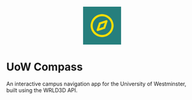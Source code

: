 <p align="center">
  <img src="./assets/logo.png" alt="Logo" width="100"/>
</p>

# UoW Compass

An interactive campus navigation app for the University of Westminster, built using the WRLD3D API.
